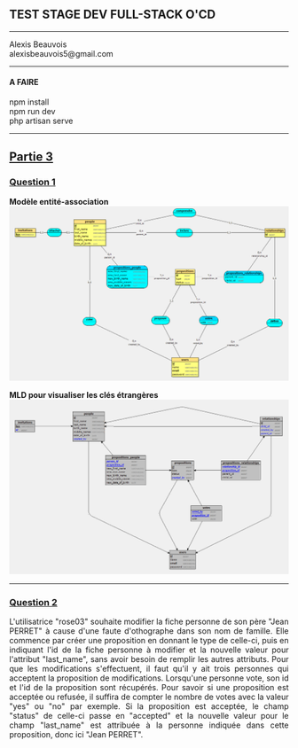 ## TEST STAGE DEV FULL-STACK O'CD

<hr/>

<p>
    Alexis Beauvois
    <br/>
    alexisbeauvois5@gmail.com
</p>

<hr/>

#### A FAIRE
<p>
    npm install
    <br/>
    npm run dev
    <br/>
    php artisan serve
</p>

<hr/>

## <u>Partie 3</u>

### <u>Question 1</u>

<b>Modèle entité-association</b>
<img src="https://github.com/Alexis0905/alexis-beauvois-test-stage-full-stack-ocd/blob/c4ce538cdc0620ccf8a8703cd8c25e792a382e7a/MCD%20E-A%20Alexis%20Beauvois%20test%20stage%20O'CD.png" alt=""/>

<b>MLD pour visualiser les clés étrangères</b>
<img src="https://github.com/Alexis0905/alexis-beauvois-test-stage-full-stack-ocd/blob/c4ce538cdc0620ccf8a8703cd8c25e792a382e7a/MLD%20Alexis%20Beauvois%20test%20stage%20O'CD.png" alt=""/>


<hr/>

### <u>Question 2</u>

<p style="text-align: justify">
    L&apos;utilisatrice &quot;rose03&quot; souhaite modifier la fiche personne de son p&egrave;re &quot;Jean PERRET&quot; &agrave; cause d&apos;une faute d&apos;othographe dans son nom de famille.
    Elle commence par cr&eacute;er une proposition en donnant le type de celle-ci, puis en indiquant l&apos;id de la fiche personne &agrave; modifier et la nouvelle valeur pour l&apos;attribut &quot;last_name&quot;, sans avoir besoin de remplir les autres attributs.
    Pour que les modifications s&apos;effectuent, il faut qu&apos;il y ait trois personnes qui acceptent la proposition de modifications. Lorsqu&apos;une personne vote, son id et l&apos;id de la proposition sont r&eacute;cup&eacute;r&eacute;s.
    Pour savoir si une proposition est accept&eacute;e ou refus&eacute;e, il suffira de compter le nombre de votes avec la valeur &quot;yes&quot; ou &quot;no&quot; par exemple.
    Si la proposition est accept&eacute;e, le champ &quot;status&quot; de celle-ci passe en &quot;accepted&quot; et la nouvelle valeur pour le champ &quot;last_name&quot; est attribu&eacute;e &agrave; la personne indiqu&eacute;e dans cette proposition, donc ici &quot;Jean PERRET&quot;.
</p>

